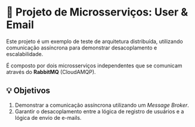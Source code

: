 

# 🚀 Projeto de Microsserviços: User & Email

Este projeto é um exemplo de teste de arquitetura distribuída, utilizando comunicação assíncrona para demonstrar desacoplamento e escalabilidade.

É composto por dois microsserviços independentes que se comunicam através do **RabbitMQ** (CloudAMQP).

## 💡 Objetivos

1.  Demonstrar a comunicação assíncrona utilizando um *Message Broker*.
2.  Garantir o desacoplamento entre a lógica de registro de usuários e a lógica de envio de e-mails.


